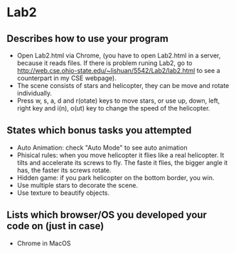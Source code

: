 # Lab2

## Describes how to use your program

- Open Lab2.html via Chrome, (you have to open Lab2.html in a server, because it reads files. If there is problem runing Lab2, go to http://web.cse.ohio-state.edu/~lishuan/5542/Lab2/lab2.html to see a counterpart in my CSE webpage).
- The scene consists of stars and helicopter, they can be move and rotate individually.
- Press w, s, a, d and r(otate) keys to move stars, or use up, down, left, right key and i(n), o(ut) key to change the speed of the helicopter.

## States which bonus tasks you attempted
- Auto Animation: check "Auto Mode" to see auto animation
- Phisical rules: when you move helicopter it flies like a real helicopter. It tilts and accelerate its screws to fly. The faste it flies, the bigger angle it has, the faster its screws rotate.
- Hidden game: if you park helicopter on the bottom border, you win.
- Use multiple stars to decorate the scene.
- Use texture to beautify objects.

## Lists which browser/OS you developed your code on (just in case)
- Chrome in MacOS
